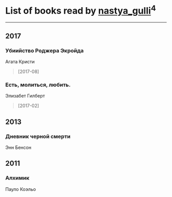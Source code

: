 # List of books read by [nastya_gulli](http://vk.com/id18695910)<sup>4</sup>
---

## 2017

### Убиийство Роджера Экройда
Агата Кристи
> [2017-08] 


### Есть, молиться, любить.
Элизабет Гилберт
> [2017-02] 



## 2013

### Дневник черной смерти
Энн Бенсон



## 2011

### Алхимик
Пауло Коэльо



